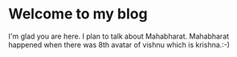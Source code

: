 # Welcome to my blog

I'm glad you are here. I plan to talk about Mahabharat. Mahabharat happened when there was 8th avatar of vishnu which is krishna.:-)
